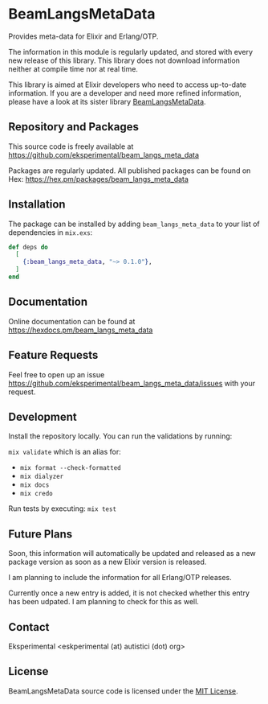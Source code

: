 # BeamLangsMetaData

Provides meta-data for Elixir and Erlang/OTP.

The information in this module is regularly updated, and stored with every new release of this library.
This library does not download information neither at compile time nor at real time.

This library is aimed at Elixir developers who need to access up-to-date information.
If you are a developer and need more refined information, please have a look at its sister library
[BeamLangsMetaData](https://github.com/eksperimental/beam_langs_meta_data).

## Repository and Packages

This source code is freely available at <https://github.com/eksperimental/beam_langs_meta_data>

Packages are regularly updated.
All published packages can be found on Hex: <https://hex.pm/packages/beam_langs_meta_data>


## Installation

The package can be installed by adding `beam_langs_meta_data` to your list of dependencies in `mix.exs`:

```elixir
def deps do
  [
    {:beam_langs_meta_data, "~> 0.1.0"},
  ]
end
```

## Documentation

Online documentation can be found at <https://hexdocs.pm/beam_langs_meta_data>


## Feature Requests

Feel free to open up an issue <https://github.com/eksperimental/beam_langs_meta_data/issues> with your request.


## Development

Install the repository locally. You can run the validations by running:

`mix validate` which is an alias for:

- `mix format --check-formatted`
- `mix dialyzer`
- `mix docs`
- `mix credo`

Run tests by executing:
`mix test`


## Future Plans

Soon, this information will automatically be updated and released as a new package version as soon as a new
Elixir version is released.

I am planning to include the information for all Erlang/OTP releases.

Currently once a new entry is added, it is not checked whether this entry has been udpated. I am planning to check for this as well.


## Contact

Eksperimental <eskperimental (at) autistici (dot) org>


## License

BeamLangsMetaData source code is licensed under the [MIT License](LICENSE.md).